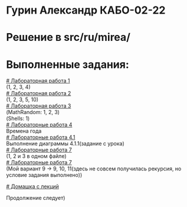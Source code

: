 
# Гурин Александр КАБО-02-22
# Решение в src/ru/mirea/
# Выполненные задания:
<a href = "https://github.com/alexandrgurin25/Lab1/tree/main/src/ru/mirea/lab1"># Лабораторная работа 1<a> <br>
(1, 2, 3, 4) <br>
<a href = "https://github.com/alexandrgurin25/Lab1/tree/main/src/ru/mirea/lab2"># Лабораторная работа 2<a> <br>
(1, 2, 3, 5, 10) <br>
<a href = "https://github.com/alexandrgurin25/Lab1/tree/main/src/ru/mirea/lab3"># Лабораторная работа 3<a> <br>
(MathRandom: 1, 2, 3) <br>
(Shells: 1) <br>
<a href = "https://github.com/alexandrgurin25/Lab1/tree/main/src/ru/mirea/lab4"># Лабораторные работа 4<a> <br>
Времена года <br>
<a href = "https://github.com/alexandrgurin25/Lab1/tree/main/src/ru/mirea/lab4point1"># Лабораторные работа 4.1<a> <br>
Выполнение диаграммы 4.1.1(задание с урока)<br>
<a href = "https://github.com/alexandrgurin25/Lab1/tree/main/src/ru/mirea/lab7"># Лабораторные работа 7<a> <br>
(1, 2 и 3 в одном файле) <br>
<a href = "https://github.com/alexandrgurin25/Lab1/tree/main/src/ru/mirea/lab8"># Лабораторные работа 7<a> <br>
(Мой вариант 9 -> 9, 10, 11(здесь не совсем получилась рекурсия, но условие задания выполнено))

<a href = "https://github.com/alexandrgurin25/Lab1/tree/main/src/ru/mirea/HomeTaskFromLecture"># Домашка с лекций<a> <br>

Продолжение следует)
